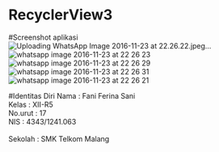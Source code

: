 # RecyclerView3

#Screenshot aplikasi 
![Uploading WhatsApp Image 2016-11-23 at 22.26.22.jpeg…]()
![whatsapp image 2016-11-23 at 22 26 23](https://cloud.githubusercontent.com/assets/22524223/20582061/27900e3a-b210-11e6-9cbd-d988fcb523e3.jpeg)
![whatsapp image 2016-11-23 at 22 26 29](https://cloud.githubusercontent.com/assets/22524223/20582062/2790a9c6-b210-11e6-83dd-ef2b563fca8f.jpeg)
![whatsapp image 2016-11-23 at 22 26 31](https://cloud.githubusercontent.com/assets/22524223/20582063/27979858-b210-11e6-88c3-19ee0f7de2ba.jpeg)
![whatsapp image 2016-11-23 at 22 26 21](https://cloud.githubusercontent.com/assets/22524223/20582064/27984f14-b210-11e6-8c5b-7571246d69a1.jpeg)

#Identitas Diri
Nama : Fani Ferina Sani <br>
Kelas : XII-R5 <br>
No.urut : 17 <br>
NIS : 4343/1241.063<br>  
Sekolah : SMK Telkom Malang<br> 
